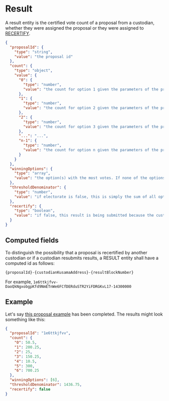 # Result

A result entity is the certified vote count of a proposal from a custodian, whether they were assigned the proposal or they were assigned to
[RECERTIFY](../interactions/RECERTIFY.md).

```json
{
  "proposalId": {
    "type": "string",
    "value": "the proposal id"
  },
  "count": {
    "type": "object",
    "value": {
      "0": {
        "type": "number",
        "value": "the count for option 1 given the parameters of the proposal."
      },
      "1": {
        "type": "number",
        "value": "the count for option 2 given the parameters of the proposal."
      },
      "2": {
        "type": "number",
        "value": "the count for option 3 given the parameters of the proposal."
      },
      "...": "...",
      "n-1": {
        "type": "number",
        "value": "the count for option n given the parameters of the proposal."
      }
    }
  },
  "winningOptions": {
    "type": "array",
    "value": "the option(s) with the most votes. If none of the options meet the passingThreshold, this should be an empty array. More than one value implies a tie."
  },
  "thresholdDenominator": {
    "type": "number",
    "value": "if electorate is false, this is simply the sum of all options' counts. If electorate is true, this value should be the the maximum possible turnout if every NFT in the collection(s) voted and were boosted insofar that equippables exist. The electorate vote potential is a non-trivial calculation on the `2.0.0` version of RMRK. Custodians ought to carefully consider how to calculate the fully optimized electorate vote potential."
  },
  "recertify": {
    "type": "boolean",
    "value": "if false, this result is being submitted because the custodian was originally assigned to the proposal. If true, the custodian was assigned to recertify the proposal."
  }
}
```

## Computed fields

To distinguish the possibility that a proposal is recertified by another custodian or if a custodian resubmits results, a RESULT entity shall have a computed id
as follows:

`{proposalId}-{custodianKusamaAddress}-{resultBlockNumber}`

For example, `1e6ttkjfvv-DaoQkNgxobgpKfd9NmETnWe6FCfDERduSTR2YiFDRGKvL17-14300000`

## Example

Let's say [this proposal example](proposal.md#example) has been completed. The results might look something like this:

```json
{
  "proposalId": "1e6ttkjfvv",
  "count": {
    "0": 50.5,
    "1": 200.25,
    "2": 25,
    "3": 150.25,
    "4": 10.5,
    "5": 300,
    "6": 700.25
  },
  "winningOptions": [6],
  "thresholdDenominator": 1436.75,
  "recertify": false
}
```
